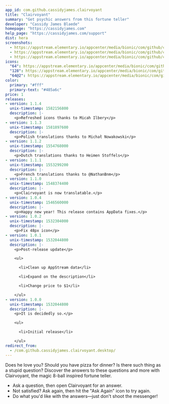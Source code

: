 ```yaml
---
app_id: com.github.cassidyjames.clairvoyant
title: "Clairvoyant"
summary: "Get psychic answers from this fortune teller"
developer: "Cassidy James Blaede"
homepage: "https://cassidyjames.com"
help_page: "https://cassidyjames.com/support"
dist: hera
screenshots:
  - https://appstream.elementary.io/appcenter/media/bionic/com/github/cassidyjames.clairvoyant/DC415F6354EEC19F05656D3428E28BBD/screenshots/image-1_orig.png
  - https://appstream.elementary.io/appcenter/media/bionic/com/github/cassidyjames.clairvoyant/DC415F6354EEC19F05656D3428E28BBD/screenshots/image-2_orig.png
  - https://appstream.elementary.io/appcenter/media/bionic/com/github/cassidyjames.clairvoyant/DC415F6354EEC19F05656D3428E28BBD/screenshots/image-3_orig.png
icons:
  "64": https://appstream.elementary.io/appcenter/media/bionic/com/github/cassidyjames.clairvoyant/DC415F6354EEC19F05656D3428E28BBD/icons/64x64/com.github.cassidyjames.clairvoyant_com.github.cassidyjames.clairvoyant.png
  "128": https://appstream.elementary.io/appcenter/media/bionic/com/github/cassidyjames.clairvoyant/DC415F6354EEC19F05656D3428E28BBD/icons/128x128/com.github.cassidyjames.clairvoyant_com.github.cassidyjames.clairvoyant.png
  "64@2": https://appstream.elementary.io/appcenter/media/bionic/com/github/cassidyjames.clairvoyant/DC415F6354EEC19F05656D3428E28BBD/icons/64x64@2/com.github.cassidyjames.clairvoyant_com.github.cassidyjames.clairvoyant.png
color:
  primary: "#fff"
  primary-text: "#485a6c"
price: 1
releases:
- version: 1.1.4
  unix-timestamp: 1582156800
  description: |-
    <p>Refreshed icons thanks to Micah Ilbery</p>
- version: 1.1.3
  unix-timestamp: 1581897600
  description: |-
    <p>Polish translations thanks to Michał Nowakowski</p>
- version: 1.1.2
  unix-timestamp: 1554768000
  description: |-
    <p>Dutch translations thanks to Heimen Stoffels</p>
- version: 1.1.1
  unix-timestamp: 1553299200
  description: |-
    <p>French translations thanks to @NathanBnm</p>
- version: 1.1.0
  unix-timestamp: 1548374400
  description: |-
    <p>Clairvoyant is now translatable.</p>
- version: 1.0.4
  unix-timestamp: 1546560000
  description: |-
    <p>Happy new year! This release contains AppData fixes.</p>
- version: 1.0.2
  unix-timestamp: 1532304000
  description: |-
    <p>Fix 48px icon</p>
- version: 1.0.1
  unix-timestamp: 1532044800
  description: |-
    <p>Post-release update</p>

    <ul>

      <li>Clean up AppStream data</li>

      <li>Expand on the description</li>

      <li>Change price to $1</li>

    </ul>
- version: 1.0.0
  unix-timestamp: 1532044800
  description: |-
    <p>It is decidedly so.</p>

    <ul>

      <li>Initial release</li>

    </ul>
redirect_from:
  - /com.github.cassidyjames.clairvoyant.desktop/
---
```


<p>Does he love you? Should you have pizza for dinner? Is there such thing as a stupid question? Discover the answers to these questions and more with Clairvoyant, the magic 8-ball inspired fortune teller.</p>
<ul>
  <li>Ask a question, then open Clairvoyant for an answer.</li>
  <li>Not satisfied? Ask again, then hit the &quot;Ask Again&quot; icon to try again.</li>
  <li>Do what you&apos;d like with the answers—just don&apos;t shoot the messenger!</li>
</ul>